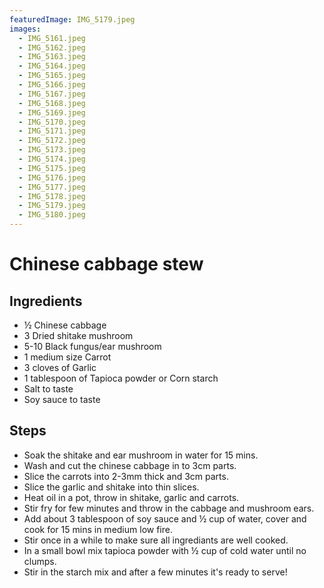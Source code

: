 ```yaml
---
featuredImage: IMG_5179.jpeg
images:
  - IMG_5161.jpeg
  - IMG_5162.jpeg
  - IMG_5163.jpeg
  - IMG_5164.jpeg
  - IMG_5165.jpeg
  - IMG_5166.jpeg
  - IMG_5167.jpeg
  - IMG_5168.jpeg
  - IMG_5169.jpeg
  - IMG_5170.jpeg
  - IMG_5171.jpeg
  - IMG_5172.jpeg
  - IMG_5173.jpeg
  - IMG_5174.jpeg
  - IMG_5175.jpeg
  - IMG_5176.jpeg
  - IMG_5177.jpeg
  - IMG_5178.jpeg
  - IMG_5179.jpeg
  - IMG_5180.jpeg
---
```


# Chinese cabbage stew

## Ingredients

- ½ Chinese cabbage
- 3 Dried shitake mushroom
- 5-10 Black fungus/ear mushroom
- 1 medium size Carrot
- 3 cloves of Garlic
- 1 tablespoon of Tapioca powder or Corn starch
- Salt to taste
- Soy sauce to taste

## Steps

- Soak the shitake and ear mushroom in water for 15 mins.
- Wash and cut the chinese cabbage in to 3cm parts.
- Slice the carrots into 2-3mm thick and 3cm parts.
- Slice the garlic and shitake into thin slices.
- Heat oil in a pot, throw in shitake, garlic and carrots.
- Stir fry for few minutes and throw in the cabbage and mushroom ears.
- Add about 3 tablespoon of soy sauce and ½ cup of water, cover and cook for 15 mins in medium low fire.
- Stir once in a while to make sure all ingrediants are well cooked.
- In a small bowl mix tapioca powder with ½ cup of cold water until no clumps.
- Stir in the starch mix and after a few minutes it's ready to serve!
